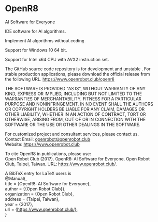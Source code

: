 # OpenR8
 
AI Software for Everyone

IDE software for AI algorithms.

Implement AI algorithms without coding.
    
Support for Windows 10 64 bit.

Support for Intel x64 CPU with AVX2 instruction set.
    
The GitHub source code repository is for development and unstable . For stable production applications, please download the official release from the following URL. https://www.openrobot.club/openr8       
	
THE SOFTWARE IS PROVIDED "AS IS", WITHOUT WARRANTY OF ANY KIND, EXPRESS OR IMPLIED, INCLUDING BUT NOT LIMITED TO THE WARRANTIES OF MERCHANTABILITY, FITNESS FOR A PARTICULAR PURPOSE AND NONINFRINGEMENT. IN NO EVENT SHALL THE AUTHORS OR COPYRIGHT HOLDERS BE LIABLE FOR ANY CLAIM, DAMAGES OR OTHER LIABILITY, WHETHER IN AN ACTION OF CONTRACT, TORT OR OTHERWISE, ARISING FROM, OUT OF OR IN CONNECTION WITH THE SOFTWARE OR THE USE OR OTHER DEALINGS IN THE SOFTWARE.
	
For customized project and consultant services, please contact us.  
Contact Email: openrobot@openrobot.club  
Website: https://www.openrobot.club  

To cite OpenR8 in publications, please use:  
Open Robot Club (2017). OpenR8: AI Software for Everyone. Open Robot Club, Taipei, Taiwan. URL: https://www.openrobot.club/.

A BibTeX entry for LaTeX users is  
  @Manual{,  
    title = {OpenR8: AI Software for Everyone},  
    author = {{Open Robot Club}},  
    organization = {Open Robot Club},  
    address = {Taipei, Taiwan},  
    year = {2017},  
    url = {https://www.openrobot.club/},  
  }  




